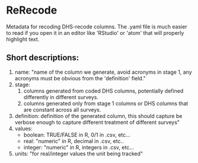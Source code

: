 # ReRecode

Metadata for recoding DHS-recode columns.  The .yaml file is much 
easier to read if you open it in an editor like 'RStudio' or 'atom'
that will properly highlight text.

## Short descriptions:

1. name: "name of the column we generate, avoid acronyms in stage 1, any
         acronyms must be obvious from the 'definition' field."
2. stage: 
    1. columns generated from coded DHS columns, potentially defined
       differently in different surveys.
    2. columns generated only from stage 1 columns or DHS columns that
       are constant across all surveys.
3. definition: definition of the generated column, this should capture
               be verbose enough to capture different treatment of different
               surveys"
4. values:
    * boolean: TRUE/FALSE in R, 0/1 in .csv, etc...
    * real: "numeric" in R, decimal in .csv, etc..
    * integer: "numeric" in R, integers in .csv, etc...
5. units: "for real/integer values the unit being tracked" 



